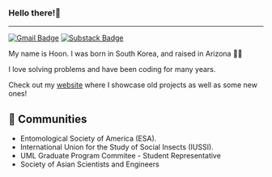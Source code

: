 ### Hello there!👋

---
[![Gmail Badge](https://img.shields.io/badge/-bhoonkang@gmail.com-c14438?style=flat-square&logo=Gmail&logoColor=white&link=mailto:mailharshkhatri@gmail.com)](mailto:mailharshkhatri@gmail.com)
[![Substack Badge](https://img.shields.io/badge/-Substack-FF4500?style=flat-square&logo=substack&logoColor=white)](https://hoonkang.substack.com/)

My name is Hoon. I was born in South Korea, and raised in Arizona 🌵🌵

I love solving problems and have been coding for many years.

Check out my [website](https://hoonkang.net) where I showcase old projects as well as some new ones!

## 👯 Communities
* Entomological Society of America (ESA).
* International Union for the Study of Social Insects (IUSSI).
* UML Graduate Program Commitee - Student Representative
* Society of Asian Scientists and Engineers
